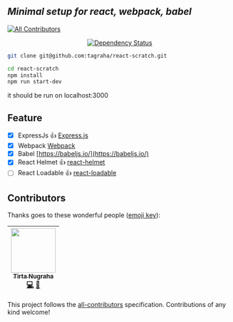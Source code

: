 ***Minimal setup for react, webpack, babel***
------

[![All Contributors](https://img.shields.io/badge/all_contributors-1-orange.svg?style=flat-square)](#contributors)


<div align="center">
  <!-- Dependency Status -->
  <a 
  target="_blank"
  href="https://david-dm.org/tagraha/react-scratch">
    <img src="https://david-dm.org/tagraha/react-scratch.svg" alt="Dependency Status" />
  </a>
</div>



```bash
git clone git@github.com:tagraha/react-scratch.git
```

```bash
cd react-scratch
npm install
npm run start-dev
```

it should be run on localhost:3000

Feature
------
- [x] ExpressJs :+1: [Express.js](https://expressjs.com/)
- [x] Webpack [Webpack](https://webpack.js.org/)
- [x] Babel [https://babeljs.io/](https://babeljs.io/)
- [x] React Helmet :+1: [react-helmet](https://github.com/nfl/react-helmet)
- [ ] React Loadable :+1: [react-loadable](https://github.com/jamiebuilds/react-loadable)
## Contributors

Thanks goes to these wonderful people ([emoji key](https://github.com/kentcdodds/all-contributors#emoji-key)):

<!-- ALL-CONTRIBUTORS-LIST:START - Do not remove or modify this section -->
<!-- prettier-ignore -->
| [<img src="https://avatars0.githubusercontent.com/u/3034375?v=4" width="100px;"/><br /><sub><b>Tirta Nugraha</b></sub>](http://www.betotally.com/)<br />[💻](https://github.com/tagraha/react-scratch/commits?author=tagraha "Code") [📖](https://github.com/tagraha/react-scratch/commits?author=tagraha "Documentation") |
| :---: |
<!-- ALL-CONTRIBUTORS-LIST:END -->

This project follows the [all-contributors](https://github.com/kentcdodds/all-contributors) specification. Contributions of any kind welcome!